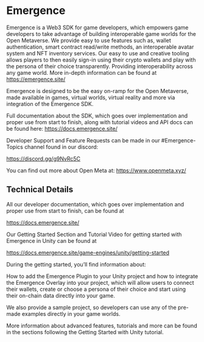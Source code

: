 
# Emergence
Emergence is a Web3 SDK for game developers, which empowers game developers to take advantage of building interoperable game worlds for the Open Metaverse. We provide easy to use features such as, wallet authentication, smart contract read/write methods, an interoperable avatar system and NFT inventory services. Our easy to use and creative tooling allows players to then easily sign-in using their crypto wallets and play with the persona of their choice transparently. Providing interoperability across any game world. More in-depth information can be found at https://emergence.site/

Emergence is designed to be the easy on-ramp for the Open Metaverse, made available in games, virtual worlds, virtual reality and more via integration of the Emergence SDK.

Full documentation about the SDK, which goes over implementation and proper use from start to finish, along with tutorial videos and API docs can be found here: https://docs.emergence.site/

Developer Support and Feature Requests can be made in our #Emergence-Topics channel found in our discord:

https://discord.gg/g9NvRc5C

You can find out more about Open Meta at: https://www.openmeta.xyz/

## Technical Details

All our developer documentation, which goes over implementation and proper use from start to finish, can be found at

https://docs.emergence.site/



Our Getting Started Section and Tutorial Video for getting started with Emergence in Unity can be found at

https://docs.emergence.site/game-engines/unity/getting-started

During the getting started, you’ll find information about:

How to add the Emergence Plugin to your Unity project and how to integrate the Emergence Overlay into your project, which will allow users to connect their wallets, create or choose a persona of their choice and start using their on-chain data directly into your game.

We also provide a sample project, so developers can use any of the pre-made examples directly in your game worlds.

More information about advanced features, tutorials and more can be found in the sections following the Getting Started with Unity tutorial.